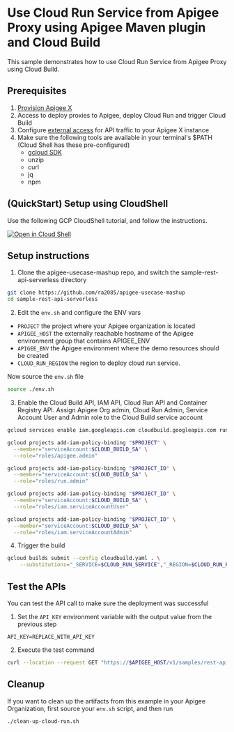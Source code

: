 # Use Cloud Run Service from Apigee Proxy using Apigee Maven plugin and Cloud Build

This sample demonstrates how to use Cloud Run Service from Apigee Proxy using Cloud Build.

## Prerequisites
1. [Provision Apigee X](https://cloud.google.com/apigee/docs/api-platform/get-started/provisioning-intro)
2. Access to deploy proxies to Apigee, deploy Cloud Run and trigger Cloud Build
3. Configure [external access](https://cloud.google.com/apigee/docs/api-platform/get-started/configure-routing#external-access) for API traffic to your Apigee X instance
4. Make sure the following tools are available in your terminal's $PATH (Cloud Shell has these pre-configured)
    * [gcloud SDK](https://cloud.google.com/sdk/docs/install)
    * unzip
    * curl
    * jq
    * npm

## (QuickStart) Setup using CloudShell

Use the following GCP CloudShell tutorial, and follow the instructions.

[![Open in Cloud Shell](https://gstatic.com/cloudssh/images/open-btn.png)](https://ssh.cloud.google.com/cloudshell/open?cloudshell_git_repo=https://github.com/ra2085/apigee-usecase-mashup&cloudshell_git_branch=main&cloudshell_workspace=.&cloudshell_tutorial=sample-rest-api-serverless/docs/cloudshell-tutorial.md)

## Setup instructions

1. Clone the apigee-usecase-mashup repo, and switch the sample-rest-api-serverless directory

```bash
git clone https://github.com/ra2085/apigee-usecase-mashup
cd sample-rest-api-serverless
```

2. Edit the `env.sh` and configure the ENV vars

* `PROJECT` the project where your Apigee organization is located
* `APIGEE_HOST` the externally reachable hostname of the Apigee environment group that contains APIGEE_ENV
* `APIGEE_ENV` the Apigee environment where the demo resources should be created
* `CLOUD_RUN_REGION` the region to deploy cloud run service.

Now source the `env.sh` file

```bash
source ./env.sh
```

3. Enable the Cloud Build API, IAM API, Cloud Run API and Container Registry API. Assign Apigee Org admin, Cloud Run Admin, Service Account User and Admin role to the Cloud Build service account

```bash
gcloud services enable iam.googleapis.com cloudbuild.googleapis.com run.googleapis.com containerregistry.googleapis.com

gcloud projects add-iam-policy-binding "$PROJECT" \
  --member="serviceAccount:$CLOUD_BUILD_SA" \
  --role="roles/apigee.admin"

gcloud projects add-iam-policy-binding "$PROJECT_ID" \
  --member="serviceAccount:$CLOUD_BUILD_SA" \
  --role="roles/run.admin"

gcloud projects add-iam-policy-binding "$PROJECT_ID" \
  --member="serviceAccount:$CLOUD_BUILD_SA" \
  --role="roles/iam.serviceAccountUser"

gcloud projects add-iam-policy-binding "$PROJECT_ID" \
  --member="serviceAccount:$CLOUD_BUILD_SA" \
  --role="roles/iam.serviceAccountAdmin"
```

4. Trigger the build

```bash
gcloud builds submit --config cloudbuild.yaml . \
    --substitutions="_SERVICE=$CLOUD_RUN_SERVICE","_REGION=$CLOUD_RUN_REGION","_APIGEE_TEST_ENV=$APIGEE_ENV"
```

## Test the APIs

You can test the API call to make sure the deployment was successful

1. Set the `API_KEY` environment variable with the output value from the previous step

```
API_KEY=REPLACE_WITH_API_KEY
```
2. Execute the test command

```sh
curl --location --request GET "https://$APIGEE_HOST/v1/samples/rest-api-serverless" --header "x-api-key: $API_KEY -v"
```

## Cleanup

If you want to clean up the artifacts from this example in your Apigee Organization, first source your `env.sh` script, and then run

```bash
./clean-up-cloud-run.sh
```
